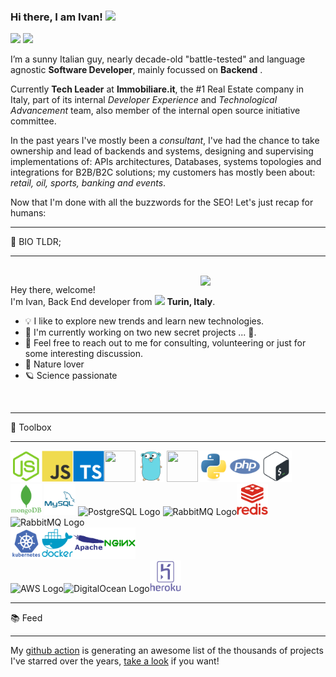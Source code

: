### Hi there, I am Ivan! <img src="https://raw.githubusercontent.com/MartinHeinz/MartinHeinz/master/wave.gif" width="30px">

[![](https://img.shields.io/badge/-Twitter-informational?style=for-the-badge&logo=twitter&logoColor=white&color=00aced)](https://twitter.com/ivcaric)
[![](https://img.shields.io/badge/-Linkedin-informational?style=for-the-badge&logo=linkedin&logoColor=white&color=2867B2)](https://www.linkedin.com/in/ivan-roberto-caricato-268904185)

I’m a sunny Italian guy, nearly decade-old "battle-tested" and language agnostic __Software Developer__, mainly focussed on __Backend__ .

Currently **Tech Leader** at **Immobiliare.it**, the #1 Real Estate company in Italy, part of its internal *Developer Experience* and *Technological Advancement* team, also member of the internal open source initiative committee.

In the past years I've mostly been a *consultant*, I've had the chance to take ownership and lead of backends and systems, designing and supervising implementations of: APIs architectures, Databases, systems topologies and integrations for B2B/B2C solutions; my customers has mostly been about: *retail, oil, sports, banking and events*.

Now that I'm done with all the buzzwords for the SEO! Let's just recap for humans:

---

🚀 BIO TLDR;

---
<br>

<img align="right" src="https://cdn.jsdelivr.net/gh/Th3Wall/assets-cdn/PersonalGithubReadme/Memoji.png" width="200"/>
<p aligh="left">
  <p>Hey there, welcome!</br>
  I'm Ivan, Back End developer from <img src="https://cdn.jsdelivr.net/gh/Th3Wall/assets-cdn/PersonalGithubReadme/Italy_Flag_Rounded.svg" width="14px"/> <b>Turin, Italy</b>.</p>
  	
- 💡  I like to explore new trends and learn new technologies.
- 🚧  I'm currently working on two new secret projects ... 👀.
- 💬  Feel free to reach out to me for consulting, volunteering or just for some interesting discussion.
- 🌱 Nature lover
- 🪐 Science passionate
</p>
<br>

---

🧰 Toolbox

---

<img src="https://raw.githubusercontent.com/devicons/devicon/master/icons/nodejs/nodejs-original.svg" alt="Node.js Logo" width="50" height="50"/><img src="https://raw.githubusercontent.com/devicons/devicon/master/icons/javascript/javascript-original.svg" alt="JavaScript Logo" width="50" height="50"/><img src="https://raw.githubusercontent.com/devicons/devicon/master/icons/typescript/typescript-original.svg" alt="TypeScript Logo" width="50" height="50"/><img src="https://cdn.jsdelivr.net/gh/devicons/devicon/icons/react/react-original-wordmark.svg" width="50" height="50"/><img src="https://raw.githubusercontent.com/devicons/devicon/master/icons/go/go-original.svg" alt="GO Golang Logo" width="50" height="50"/><img src="https://cdn.jsdelivr.net/gh/devicons/devicon/icons/rust/rust-plain.svg" width="50" height="50" /><img src="https://raw.githubusercontent.com/devicons/devicon/master/icons/python/python-original.svg" alt="Python Logo" width="50" height="50"/><img src="https://github.com/devicons/devicon/raw/master/icons/php/php-plain.svg" alt="PHP Logo" width="50" height="50"/><img src="https://github.com/devicons/devicon/raw/master/icons/bash/bash-original.svg" alt="Bash Logo" width="50" height="50"/>
<br />
<img src="https://raw.githubusercontent.com/devicons/devicon/master/icons/mongodb/mongodb-plain-wordmark.svg" alt="MongoDB Logo" 
width="50" height="50"/> <img src="https://raw.githubusercontent.com/devicons/devicon/master/icons/mysql/mysql-plain-wordmark.svg" alt="MySQL Logo" width="50" height="50"/> <img src="https://cdn.worldvectorlogo.com/logos/postgresql.svg" alt="PostgreSQL Logo" width="50" height="50"/> <img src="https://cdn.worldvectorlogo.com/logos/rabbitmq.svg" alt="RabbitMQ Logo" width="50" height="50"/><img src="https://raw.githubusercontent.com/devicons/devicon/master/icons/redis/redis-plain-wordmark.svg" alt="Redis Logo" width="50" height="50"/> <img src="https://static-www.elastic.co/v3/assets/bltefdd0b53724fa2ce/blt987f36e6cf17bc9a/5ea8c7fba7bdee51f48010f7/brand-elastic-vertical-220x130.svg" alt="RabbitMQ Logo" width="50" height="50"/>
<br />
<img src="https://raw.githubusercontent.com/devicons/devicon/master/icons/kubernetes/kubernetes-plain-wordmark.svg" alt="Kubernetes K8s Logo" width="50" height="50"/><img src="https://raw.githubusercontent.com/devicons/devicon/master/icons/docker/docker-plain-wordmark.svg" alt="Laravel Logo" width="50" height="50"/><img src="https://raw.githubusercontent.com/devicons/devicon/master/icons/apache/apache-plain-wordmark.svg" alt="Apache Logo" width="50" height="50"/><img src="https://raw.githubusercontent.com/devicons/devicon/master/icons/nginx/nginx-original.svg" alt="NGINX Logo" width="50" height="50"/>
<br />
<img src="https://cdn.worldvectorlogo.com/logos/aws-2.svg" alt="AWS Logo" width="50" height="50"/><img src="https://cdn.worldvectorlogo.com/logos/digitalocean.svg" alt="DigitalOcean Logo" width="50" height="50"/><img src="https://github.com/devicons/devicon/raw/master/icons/heroku/heroku-original-wordmark.svg" alt="Heroku Logo" width="50" height="50"/>

---

📚 Feed

---

My [github action](https://github.com/simonecorsi/mawesome) is generating an awesome list of the thousands of projects I've starred over the years, [take a look](https://github.com/simonecorsi/awesome) if you want!
